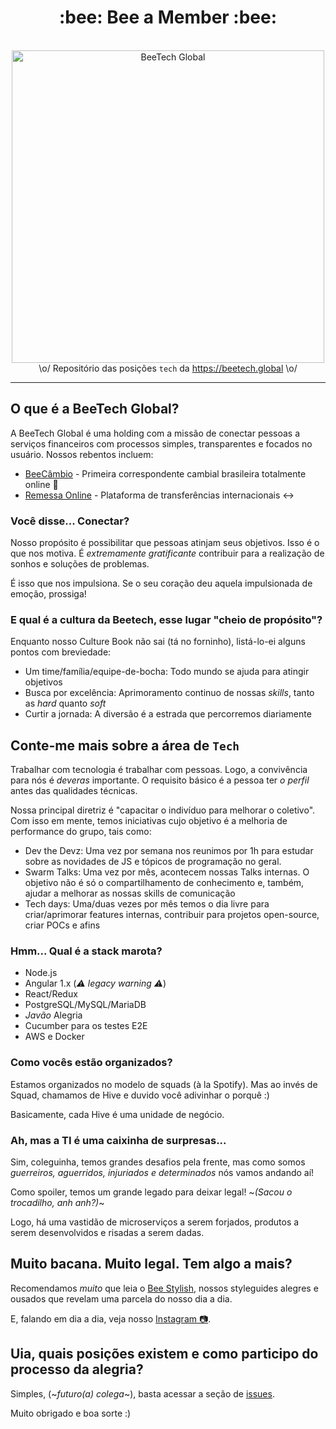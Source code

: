 <h1 align="center">:bee: Bee a Member :bee:</h1>

<div align="center">
	<br />
	<img src="https://beetech.global/images/BT_logo.svg" alt="BeeTech Global" width="500" />
	<br />
</div>

<div align="center">
	\o/ Repositório das posições <code>tech</code> da <a href="https://beetech.global" title="BeeTech Global Mundial Real Oficial Galaxial Universal" target="_blank">https://beetech.global</a> \o/ <br>
</div>

----

## O que é a BeeTech Global?

A BeeTech Global é uma holding com a missão de conectar pessoas a serviços financeiros com processos simples, transparentes e focados no usuário. Nossos rebentos incluem:

* [BeeCâmbio](https://www.beecambio.com.br) - Primeira correspondente cambial brasileira totalmente online 🥇
* [Remessa Online](https://www.remessaonline.com.br/) - Plataforma de transferências internacionais :left_right_arrow:

### Você disse... Conectar?

Nosso propósito é possibilitar que pessoas atinjam seus objetivos. Isso é o que nos motiva.  É _*extremamente gratificante*_ contribuir para a realização de sonhos e soluções de problemas.

É isso que nos impulsiona. Se o seu coração deu aquela impulsionada de emoção, prossiga! 

### E qual é a cultura da Beetech, esse lugar "cheio de propósito"?

Enquanto nosso Culture Book não sai (tá no forninho), listá-lo-ei alguns pontos com breviedade:

- Um time/família/equipe-de-bocha: Todo mundo se ajuda para atingir objetivos
- Busca por excelência: Aprimoramento continuo de nossas _skills_, tanto as _hard_ quanto _soft_
- Curtir a jornada: A diversão é a estrada que percorremos diariamente

## Conte-me mais sobre a área de `Tech` 

Trabalhar com tecnologia é trabalhar com pessoas. Logo, a convivência para nós é _deveras_ importante. O requisito básico é a pessoa ter _o perfil_ antes das qualidades técnicas.

Nossa principal diretriz é "capacitar o indivíduo para melhorar o coletivo". Com isso em mente, temos iniciativas cujo objetivo é a melhoria de performance do grupo, tais como:

* Dev the Devz: Uma vez por semana nos reunimos por 1h para estudar sobre as novidades de JS e tópicos de programação no geral.
* Swarm Talks: Uma vez por mês, acontecem nossas Talks internas. O objetivo não é só o compartilhamento de conhecimento e, também, ajudar a melhorar as nossas skills de comunicação
* Tech days: Uma/duas vezes por mês temos o dia livre para criar/aprimorar features internas, contribuir para projetos open-source, criar POCs e afins

### Hmm... Qual é a stack marota?

* Node.js
* Angular 1.x (_⚠️ legacy warning ⚠️_)
* React/Redux
* PostgreSQL/MySQL/MariaDB
* _Javão_ Alegria
* Cucumber para os testes E2E
* AWS e Docker

### Como vocês estão organizados?

Estamos organizados no modelo de squads (à la Spotify). Mas ao invés de Squad, chamamos de Hive e duvido você adivinhar o porquê :)

Basicamente, cada Hive é uma unidade de negócio.

### Ah, mas a TI é uma caixinha de surpresas...

Sim, coleguinha, temos grandes desafios pela frente, mas como somos _guerreiros, aguerridos, injuriados e determinados_ nós vamos andando aí!

Como spoiler, temos um grande legado para deixar legal! ~_(Sacou o trocadilho, anh anh?)_~

Logo, há uma vastidão de microserviços a serem forjados, produtos a serem desenvolvidos e risadas a serem dadas.

## Muito bacana. Muito legal. Tem algo a mais?

Recomendamos _muito_ que leia o [Bee Stylish](https://github.com/BeeTech-global/bee-stylish), nossos styleguides alegres e ousados que revelam uma parcela do nosso dia a dia.

E, falando em dia a dia, veja nosso [Instagram 📷](https://www.instagram.com/beetech.engineers). 

## Uia, quais posições existem e como participo do processo da alegria?

Simples, (~_futuro(a) colega_~), basta acessar a seção de [issues](https://github.com/BeeTech-global/bee-a-member/issues). 

Muito obrigado e boa sorte :)
